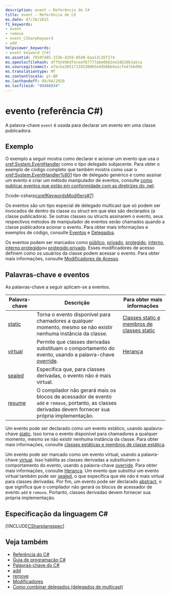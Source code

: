 ```yaml
---
description: event – Referência de C#
title: event – Referência de C#
ms.date: 07/20/2015
f1_keywords:
- event
- remove
- event_CSharpKeyword
- add
helpviewer_keywords:
- event keyword [C#]
ms.assetid: 7858fd85-153b-4259-85d0-6aa13c35f174
ms.openlocfilehash: dff93496dfeceaf67777abe0b02ee2d620b3a5ca
ms.sourcegitcommit: e7acba36517134238065e4d50bb4a1cfe47ebd06
ms.translationtype: MT
ms.contentlocale: pt-BR
ms.lasthandoff: 09/04/2020
ms.locfileid: "89466034"
---
```

# <a name="event-c-reference"></a>evento (referência C#)

A palavra-chave `event` é usada para declarar um evento em uma classe publicadora.

## <a name="example"></a>Exemplo

O exemplo a seguir mostra como declarar e acionar um evento que usa o <xref:System.EventHandler> como o tipo delegado subjacente. Para obter o exemplo de código completo que também mostra como usar o <xref:System.EventHandler%601> tipo de delegado genérico e como assinar um evento e criar um método manipulador de eventos, consulte [como publicar eventos que estão em conformidade com as diretrizes do .net](../../programming-guide/events/how-to-publish-events-that-conform-to-net-framework-guidelines.md).

[!code-csharp[csrefKeywordsModifiers#7](~/samples/snippets/csharp/VS_Snippets_VBCSharp/csrefKeywordsModifiers/CS/csrefKeywordsModifiers.cs#7)]

Os eventos são um tipo especial de delegado multicast que só podem ser invocados de dentro da classe ou struct em que eles são declarados (a classe publicadora). Se outras classes ou structs assinarem o evento, seus respectivos métodos de manipulador de eventos serão chamados quando a classe publicadora acionar o evento. Para obter mais informações e exemplos de código, consulte [Eventos](../../programming-guide/events/index.md) e [Delegados](../../programming-guide/delegates/index.md).

Os eventos podem ser marcados como [público](./public.md), [privado](./private.md), [protegido](./protected.md), [interno](./internal.md), [interno protegido](./protected-internal.md)ou [protegido privado](./private-protected.md). Esses modificadores de acesso definem como os usuários da classe podem acessar o evento. Para obter mais informações, consulte [Modificadores de Acesso](../../programming-guide/classes-and-structs/access-modifiers.md).

## <a name="keywords-and-events"></a>Palavras-chave e eventos

As palavras-chave a seguir aplicam-se a eventos.

|Palavra-chave|Descrição|Para obter mais informações|
|-------------|-----------------|--------------------------|
|[static](./static.md)|Torna o evento disponível para chamadores a qualquer momento, mesmo se não existir nenhuma instância da classe.|[Classes static e membros de classes static](../../programming-guide/classes-and-structs/static-classes-and-static-class-members.md)|
|[virtual](./virtual.md)|Permite que classes derivadas substituam o comportamento do evento, usando a palavra-chave [override](./override.md).|[Herança](../../programming-guide/classes-and-structs/inheritance.md)|
|[sealed](./sealed.md)|Especifica que, para classes derivadas, o evento não é mais virtual.||
|[resume](./abstract.md)|O compilador não gerará mais os blocos de acessador de evento `add` e `remove`, portanto, as classes derivadas devem fornecer sua própria implementação.||

Um evento pode ser declarado como um evento estático, usando apalavra-chave [static](./static.md). Isso torna o evento disponível para chamadores a qualquer momento, mesmo se não existir nenhuma instância da classe. Para obter mais informações, consulte [classes estáticas e membros de classe estática](../../programming-guide/classes-and-structs/static-classes-and-static-class-members.md).

Um evento pode ser marcado como um evento virtual, usando a palavra-chave [virtual](./virtual.md). Isso habilita as classes derivadas a substituírem o comportamento do evento, usando a palavra-chave [override](./override.md). Para obter mais informações, consulte [Herança](../../programming-guide/classes-and-structs/inheritance.md). Um evento que substitui um evento virtual também pode ser [sealed](./sealed.md), o que especifica que ele não é mais virtual para classes derivadas. Por fim, um evento pode ser declarado [abstract](./abstract.md), o que significa que o compilador não gerará os blocos de acessador de evento `add` e `remove`. Portanto, classes derivadas devem fornecer sua própria implementação.

## <a name="c-language-specification"></a>Especificação da linguagem C#

[!INCLUDE[CSharplangspec](~/includes/csharplangspec-md.md)]

## <a name="see-also"></a>Veja também

- [Referência do C#](../index.md)
- [Guia de programação C#](../../programming-guide/index.md)
- [Palavras-chave do C#](./index.md)
- [add](./add.md)
- [remove](./remove.md)
- [Modificadores](index.md)
- [Como combinar delegados (delegados de multicast)](../../programming-guide/delegates/how-to-combine-delegates-multicast-delegates.md)
